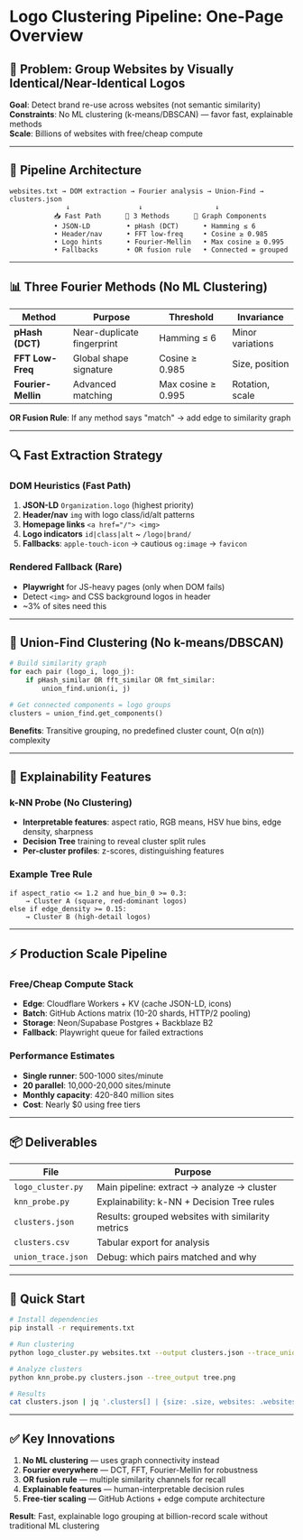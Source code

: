 # Logo Clustering Pipeline: One-Page Overview

## 🎯 **Problem: Group Websites by Visually Identical/Near-Identical Logos**

**Goal**: Detect brand re-use across websites (not semantic similarity)  
**Constraints**: No ML clustering (k-means/DBSCAN) — favor fast, explainable methods  
**Scale**: Billions of websites with free/cheap compute  

---

## 🚀 **Pipeline Architecture**

```
websites.txt → DOM extraction → Fourier analysis → Union-Find → clusters.json
              ↓                 ↓                  ↓
           📥 Fast Path      🔬 3 Methods      🔗 Graph Components
           • JSON-LD         • pHash (DCT)      • Hamming ≤ 6
           • Header/nav      • FFT low-freq     • Cosine ≥ 0.985  
           • Logo hints      • Fourier-Mellin   • Max cosine ≥ 0.995
           • Fallbacks       • OR fusion rule   • Connected = grouped
```

---

## 📊 **Three Fourier Methods (No ML Clustering)**

| Method | Purpose | Threshold | Invariance |
|--------|---------|-----------|------------|
| **pHash (DCT)** | Near-duplicate fingerprint | Hamming ≤ 6 | Minor variations |
| **FFT Low-Freq** | Global shape signature | Cosine ≥ 0.985 | Size, position |
| **Fourier-Mellin** | Advanced matching | Max cosine ≥ 0.995 | Rotation, scale |

**OR Fusion Rule**: If any method says "match" → add edge to similarity graph

---

## 🔍 **Fast Extraction Strategy**

### **DOM Heuristics (Fast Path)**
1. **JSON-LD** `Organization.logo` (highest priority)
2. **Header/nav** `img` with logo class/id/alt patterns  
3. **Homepage links** `<a href="/"> <img>`
4. **Logo indicators** `id|class|alt` ~ `/logo|brand/`
5. **Fallbacks**: `apple-touch-icon` → cautious `og:image` → `favicon`

### **Rendered Fallback (Rare)**
- **Playwright** for JS-heavy pages (only when DOM fails)
- Detect `<img>` and CSS background logos in header
- ~3% of sites need this

---

## 🔗 **Union-Find Clustering (No k-means/DBSCAN)**

```python
# Build similarity graph
for each pair (logo_i, logo_j):
    if pHash_similar OR fft_similar OR fmt_similar:
        union_find.union(i, j)

# Get connected components = logo groups  
clusters = union_find.get_components()
```

**Benefits**: Transitive grouping, no predefined cluster count, O(n α(n)) complexity

---

## 🎯 **Explainability Features**

### **k-NN Probe (No Clustering)**
- **Interpretable features**: aspect ratio, RGB means, HSV hue bins, edge density, sharpness
- **Decision Tree** training to reveal cluster split rules  
- **Per-cluster profiles**: z-scores, distinguishing features

### **Example Tree Rule**
```
if aspect_ratio <= 1.2 and hue_bin_0 >= 0.3:
    → Cluster A (square, red-dominant logos)
else if edge_density >= 0.15:
    → Cluster B (high-detail logos)  
```

---

## ⚡ **Production Scale Pipeline**

### **Free/Cheap Compute Stack**
- **Edge**: Cloudflare Workers + KV (cache JSON-LD, icons)
- **Batch**: GitHub Actions matrix (10-20 shards, HTTP/2 pooling)  
- **Storage**: Neon/Supabase Postgres + Backblaze B2
- **Fallback**: Playwright queue for failed extractions

### **Performance Estimates**
- **Single runner**: 500-1000 sites/minute
- **20 parallel**: 10,000-20,000 sites/minute  
- **Monthly capacity**: 420-840 million sites
- **Cost**: Nearly $0 using free tiers

---

## 📦 **Deliverables**

| File | Purpose |
|------|---------|
| `logo_cluster.py` | Main pipeline: extract → analyze → cluster |
| `knn_probe.py` | Explainability: k-NN + Decision Tree rules |
| `clusters.json` | Results: grouped websites with similarity metrics |
| `clusters.csv` | Tabular export for analysis |
| `union_trace.json` | Debug: which pairs matched and why |

---

## 🔧 **Quick Start**

```bash
# Install dependencies
pip install -r requirements.txt

# Run clustering
python logo_cluster.py websites.txt --output clusters.json --trace_unions

# Analyze clusters  
python knn_probe.py clusters.json --tree_output tree.png

# Results
cat clusters.json | jq '.clusters[] | {size: .size, websites: .websites}'
```

---

## ✅ **Key Innovations**

1. **No ML clustering** — uses graph connectivity instead
2. **Fourier everywhere** — DCT, FFT, Fourier-Mellin for robustness
3. **OR fusion rule** — multiple similarity channels for recall  
4. **Explainable features** — human-interpretable decision rules
5. **Free-tier scaling** — GitHub Actions + edge compute architecture

**Result**: Fast, explainable logo grouping at billion-record scale without traditional ML clustering
